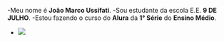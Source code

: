 -Meu nome é **João Marco Ussifati**.
-Sou estudante da escola E.E. **9 DE JULHO**.
-Estou fazendo o curso do **Alura** da **1° Série** do __Ensino Médio__.
- ![](https://i.giphy.com/media/v1.Y2lkPTc5MGI3NjExMDRoM2gzaGx2djd3eG44cGdqZDQ0NmJneGp2Mm1nNXRxazJvdDlrcCZlcD12MV9pbnRlcm5hbF9naWZfYnlfaWQmY3Q9Zw/KyIaRm6jYlAGyJ86zH/giphy.gif)
